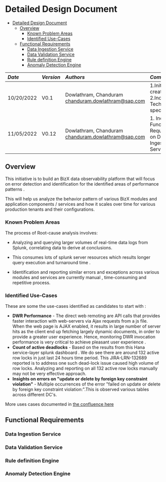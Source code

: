 # Detailed Design Document

<!-- TOC -->
* [Detailed Design Document](#detailed-design-document)
  * [Overview](#overview)
    * [Known Problem Areas](#known-problem-areas)
    * [Identified Use-Cases](#identified-use-cases)
  * [Functional Requirements](#functional-requirements)
    * [Data Ingestion Service](#data-ingestion-service)
    * [Data Validation Service](#data-validation-service)
    * [Rule definition Engine](#rule-definition-engine)
    * [Anomaly Detection Engine](#anomaly-detection-engine)
<!-- TOC -->

| ***Date*** | ***Version*** |  ***Authors***    | ***Comments***                                                 |
|:-----------|    :---      | :---  |:---------------------------------------------------------------|  
| 10/20/2022 | V0.1 | Dowlathram, Chanduram <chanduram.dowlathram@sap.com>| 1.Initial draft created. <br> 2.Includes Technical specs.      |
| 11/05/2022 | V0.12 | Dowlathram, Chanduram <chanduram.dowlathram@sap.com>| 1. Included Functional Requirements on  Data Ingestion Service |

## Overview
This initiative is to build an BizX data observability platform that will focus on error detection 
and identification for the identified areas of performance patterns .

This will help us analyze the behavior pattern of various  BizX modules and application 
components / services and how it scales over time for various production tenants and their 
configurations.

### Known Problem Areas

The process of Root-cause analysis  involves: 

- Analyzing and querying larger volumes of real-time data logs from Splunk,  correlating data to derive at conclusions. 

- This  consumes lots of splunk server resources which results longer query execution and turnaround time . 

- Identification  and reporting similar errors and exceptions across various modules and services are currently manual , time-consuming and repetitive process.

### Identified Use-Cases

These are some the use-cases identified as candidates to start with :
- **DWR Performance** - The direct web remoting  are API calls that provides faster interaction with web-servers via Ajax requests from a js file.
When the web page is AJAX enabled, it  results in large number of server hits as the client end up fetching largely dynamic documents, in order to provide a greater user experience.
Hence, monitoring DWR invocation performance is very critical to achieve pleasant user experience .
- **Count of active deadlocks** - Based on the results from this Hana service-layer splunk dashboard . We do see there are around 132 active row locks in just last 24 hours time period. This JIRA-LRN-132689 reported is to address one such dead-lock issue caused high volume of row locks.  Analyzing and reporting on all 132 active row locks manually may not be very effective approach.
- **Insights on errors on "update or delete by foreign key constraint violation"** - Multiple occurrences of the error "failed on update or delete by foreign key constraint violation:".This is observed various tables across different DC's. 

More uses cases documented in [the confluence here](https://confluence.successfactors.com/display/ENG/Data+Insights+for+error+detection+and+identification+of+performance+anomalies)
## Functional Requirements

### Data Ingestion Service 



### Data Validation Service


### Rule definition Engine

### Anomaly Detection Engine


